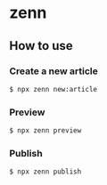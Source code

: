 # zenn
## How to use
### Create a new article
```bash
$ npx zenn new:article
```
### Preview
```bash
$ npx zenn preview
```

### Publish
```bash
$ npx zenn publish
```